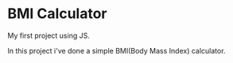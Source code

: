 # BMI Calculator

My first project using JS.

In this project i've done a simple BMI(Body Mass Index) calculator. 
